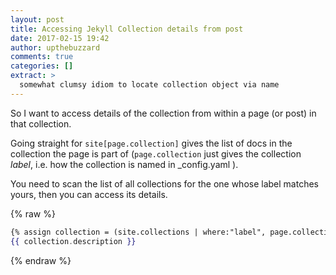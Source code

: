 ```yaml
---
layout: post
title: Accessing Jekyll Collection details from post
date: 2017-02-15 19:42
author: upthebuzzard
comments: true
categories: []
extract: >
  somewhat clumsy idiom to locate collection object via name
---
```

So I want to access details of the collection from within a page (or post) in that collection.

Going straight for ```site[page.collection]``` gives the list of docs in the collection the page is part of (```page.collection``` just gives the collection _label_, i.e. how the collection is named in \_config.yaml ).

You need to scan the list of all collections for the one whose label matches yours, then you can access its details.

{% raw %}
```handlebars
{% assign collection = (site.collections | where:"label", page.collection | first %}
{{ collection.description }}
```
{% endraw %}
